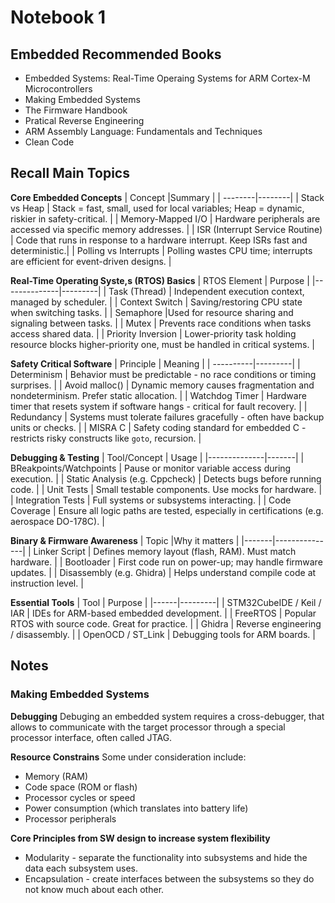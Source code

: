 # Notebook 1

## Embedded Recommended Books

* Embedded Systems: Real-Time Operaing Systems for ARM Cortex-M Microcontrollers
* Making Embedded Systems
* The Firmware Handbook
* Pratical Reverse Engineering
* ARM Assembly Language: Fundamentals and Techniques
* Clean Code

## Recall Main Topics

**Core Embedded Concepts**
| Concept |Summary |
| --------|--------|
| Stack vs Heap | Stack = fast, small, used for local variables; Heap = dynamic, riskier in safety-critical. |
| Memory-Mapped I/O | Hardware peripherals are accessed via specific memory addresses. |
| ISR (Interrupt Service Routine) | Code that runs in response to a hardware interrupt. Keep ISRs fast and deterministic.|
| Polling vs Interrupts | Polling wastes CPU time; interrupts are efficient for event-driven designs. |

**Real-Time Operating Syste,s (RTOS) Basics**
| RTOS Element | Purpose |
|--------------|---------|
| Task (Thread) | Independent execution context, managed by scheduler. |
| Context Switch | Saving/restoring CPU state when switching tasks. |
| Semaphore |Used for resource sharing and signaling between tasks. |
| Mutex | Prevents race conditions when tasks access shared data. |
| Priority Inversion | Lower-priority task holding resource blocks higher-priority one, must be handled in critical systems. |

**Safety Critical Software**
| Principle | Meaning |
| ----------|---------|
| Determinism | Behavior must be predictable - no race conditions or timing surprises. | 
| Avoid malloc() | Dynamic memory causes fragmentation and nondeterminism. Prefer static allocation. |
| Watchdog Timer | Hardware timer that resets system if software hangs - critical for fault recovery. |
| Redundancy | Systems must tolerate failures gracefully - often have backup units or checks. |
| MISRA C | Safety coding standard for embedded C - restricts risky constructs like `goto`, recursion. |

**Debugging & Testing**
| Tool/Concept | Usage |
|--------------|-------|
| BReakpoints/Watchpoints | Pause or monitor variable access during execution. |
| Static Analysis (e.g. Cppcheck) | Detects bugs before running code. |
| Unit Tests | Small testable components. Use mocks for hardware. |
| Integration Tests | Full systems or subsystems interacting. |
| Code Coverage | Ensure all logic paths are tested, especially in certifications (e.g. aerospace DO-178C). |

**Binary & Firmware Awareness**
| Topic |Why it matters |
|-------|---------------|
| Linker Script | Defines memory layout (flash, RAM). Must match hardware. |
| Bootloader | First code run on power-up; may handle firmware updates. |
| Disassembly (e.g. Ghidra) | Helps understand compile code at instruction level. |

**Essential Tools**
| Tool | Purpose |
|------|---------|
| STM32CubeIDE / Keil / IAR | IDEs for ARM-based embedded development. |
| FreeRTOS | Popular RTOS with source code. Great for practice. |
| Ghidra | Reverse engineering / disassembly. |
| OpenOCD / ST_Link | Debugging tools for ARM boards. |



## Notes

### Making Embedded Systems

**Debugging**
Debuging an embedded system requires a cross-debugger, that allows to communicate with the target processor through a special processor interface, often called  JTAG.

**Resource Constrains**
Some under consideration include:
* Memory (RAM)
* Code space (ROM or flash)
* Processor cycles or speed
* Power consumption (which translates into battery life)
* Processor peripherals

**Core Principles from SW design to increase system flexibility**
- Modularity - separate the functionality into subsystems and hide the data each subsystem uses.
- Encapsulation - create interfaces between the subsystems so they do not know much about each other. 